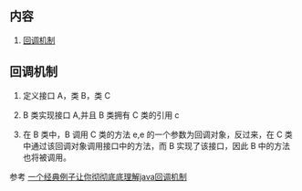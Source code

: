 ## 内容  

1. [回调机制](#回调)

## <a id ="回调">回调机制</a>

1. 定义接口 A，类 B，类 C
2. B 类实现接口 A,并且 B 类拥有 C 类的引用 c

3. 在 B 类中，B 调用 C 类的方法 e,e 的一个参数为回调对象，反过来，在 C 类中通过该回调对象调用接口中的方法，而 B 实现了该接口，因此 B 中的方法也将被调用。

参考 [一个经典例子让你彻彻底底理解java回调机制](http://blog.csdn.net/xiaanming/article/details/8703708/)

